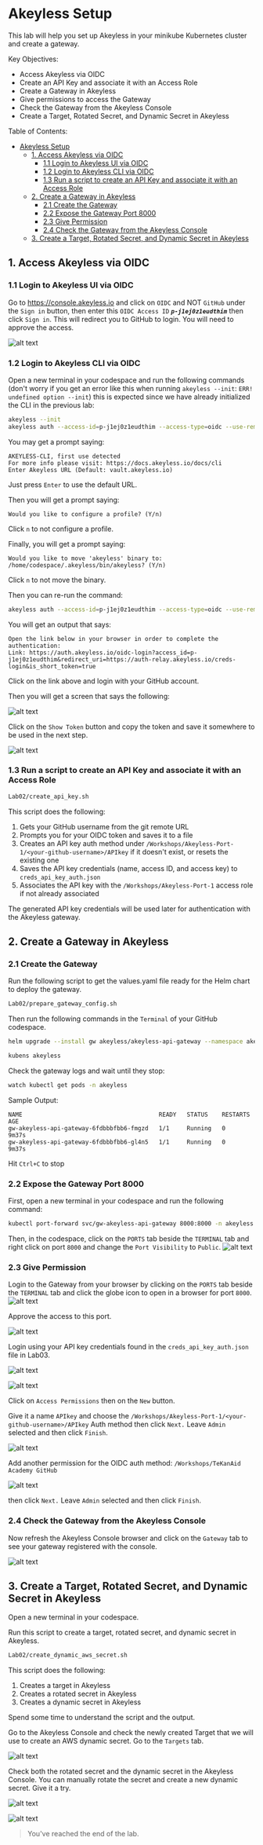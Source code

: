 # Akeyless Setup

This lab will help you set up Akeyless in your minikube Kubernetes cluster and create a gateway.

Key Objectives:
- Access Akeyless via OIDC
- Create an API Key and associate it with an Access Role
- Create a Gateway in Akeyless
- Give permissions to access the Gateway
- Check the Gateway from the Akeyless Console 
- Create a Target, Rotated Secret, and Dynamic Secret in Akeyless

Table of Contents:

- [Akeyless Setup](#akeyless-setup)
  - [1. Access Akeyless via OIDC](#1-access-akeyless-via-oidc)
    - [1.1 Login to Akeyless UI via OIDC](#11-login-to-akeyless-ui-via-oidc)
    - [1.2 Login to Akeyless CLI via OIDC](#12-login-to-akeyless-cli-via-oidc)
    - [1.3 Run a script to create an API Key and associate it with an Access Role](#13-run-a-script-to-create-an-api-key-and-associate-it-with-an-access-role)
  - [2. Create a Gateway in Akeyless](#2-create-a-gateway-in-akeyless)
    - [2.1 Create the Gateway](#21-create-the-gateway)
    - [2.2 Expose the Gateway Port 8000](#22-expose-the-gateway-port-8000)
    - [2.3 Give Permission](#23-give-permission)
    - [2.4 Check the Gateway from the Akeyless Console](#24-check-the-gateway-from-the-akeyless-console)
  - [3. Create a Target, Rotated Secret, and Dynamic Secret in Akeyless](#3-create-a-target-rotated-secret-and-dynamic-secret-in-akeyless)


## 1. Access Akeyless via OIDC

### 1.1 Login to Akeyless UI via OIDC

Go to https://console.akeyless.io and click on `OIDC` and NOT `GitHub` under the `Sign in` button, then enter this `OIDC Access ID` ***`p-j1ej0z1eudthim`*** then click `Sign in`. This will redirect you to GitHub to login. You will need to approve the access.

![alt text](../images/login-oidc.png)

### 1.2 Login to Akeyless CLI via OIDC

Open a new terminal in your codespace and run the following commands (don't worry if you get an error like this when running `akeyless --init`: `ERR! undefined option --init`) this is expected since we have already initialized the CLI in the previous lab:

```bash
akeyless --init
akeyless auth --access-id=p-j1ej0z1eudthim --access-type=oidc --use-remote-browser
```

You may get a prompt saying:
```
AKEYLESS-CLI, first use detected
For more info please visit: https://docs.akeyless.io/docs/cli
Enter Akeyless URL (Default: vault.akeyless.io)
```

Just press `Enter` to use the default URL.

Then you will get a prompt saying:
```
Would you like to configure a profile? (Y/n)
```

Click `n` to not configure a profile.

Finally, you will get a prompt saying:

```
Would you like to move 'akeyless' binary to: /home/codespace/.akeyless/bin/akeyless? (Y/n)
```

Click `n` to not move the binary.

Then you can re-run the command:

```bash
akeyless auth --access-id=p-j1ej0z1eudthim --access-type=oidc --use-remote-browser
```

You will get an output that says:

```
Open the link below in your browser in order to complete the authentication:
Link: https://auth.akeyless.io/oidc-login?access_id=p-j1ej0z1eudthim&redirect_uri=https://auth-relay.akeyless.io/creds-login&is_short_token=true
```

Click on the link above and login with your GitHub account.

Then you will get a screen that says the following:

![alt text](../images/oidc-auth-success.jpg)

Click on the `Show Token` button and copy the token and save it somewhere to be used in the next step.

![alt text](../images/copy-oidc-token.jpg)

### 1.3 Run a script to create an API Key and associate it with an Access Role
```bash
Lab02/create_api_key.sh
```

This script does the following:

1. Gets your GitHub username from the git remote URL
2. Prompts you for your OIDC token and saves it to a file
3. Creates an API key auth method under `/Workshops/Akeyless-Port-1/<your-github-username>/APIkey` if it doesn't exist, or resets the existing one
4. Saves the API key credentials (name, access ID, and access key) to `creds_api_key_auth.json`
5. Associates the API key with the `/Workshops/Akeyless-Port-1` access role if not already associated

The generated API key credentials will be used later for authentication with the Akeyless gateway.

## 2. Create a Gateway in Akeyless

### 2.1 Create the Gateway

Run the following script to get the values.yaml file ready for the Helm chart to deploy the gateway.

```bash
Lab02/prepare_gateway_config.sh
```

Then run the following commands in the `Terminal` of your GitHub codespace.

```bash
helm upgrade --install gw akeyless/akeyless-api-gateway --namespace akeyless -f values.yaml

kubens akeyless
```

Check the gateway logs and wait until they stop:

```bash
watch kubectl get pods -n akeyless
```
Sample Output:
```
NAME                                       READY   STATUS    RESTARTS   AGE
gw-akeyless-api-gateway-6fdbbbfbb6-fmgzd   1/1     Running   0          9m37s
gw-akeyless-api-gateway-6fdbbbfbb6-gl4n5   1/1     Running   0          9m37s
```

Hit `Ctrl+C` to stop

### 2.2 Expose the Gateway Port 8000

First, open a new terminal in your codespace and run the following command:
```bash
kubectl port-forward svc/gw-akeyless-api-gateway 8000:8000 -n akeyless
```

Then, in the codespace, click on the `PORTS` tab beside the `TERMINAL` tab and right click on port `8000` and change the `Port Visibility` to `Public`.
![alt text](../images/port_visibility_public.png)

### 2.3 Give Permission

Login to the Gateway from your browser by clicking on the `PORTS` tab beside the `TERMINAL` tab and click the globe icon to open in a browser for port `8000`. 
![alt text](../images/port_open_gwy.png)

Approve the access to this port.

![alt text](../images/approve_port_access.png)

Login using your API key credentials found in the `creds_api_key_auth.json` file in Lab03.

![alt text](../images/gwy-sign-in.png)

![alt text](../images/gwy_view.png)

Click on `Access Permissions` then on the `New` button.

Give it a name `APIkey` and choose the `/Workshops/Akeyless-Port-1/<your-github-username>/APIkey` Auth method then click `Next.` Leave `Admin` selected and then click `Finish`.

![alt text](../images/gwy-access-permissions.png)

Add another permission for the OIDC auth method: `/Workshops/TeKanAid Academy GitHub`

![alt text](../images/gwy-oidc-permissions.png)

then click `Next.` Leave `Admin` selected and then click `Finish`.

### 2.4 Check the Gateway from the Akeyless Console

Now refresh the Akeyless Console browser and click on the `Gateway` tab to see your gateway registered with the console.

![alt text](../images/console_view_with_gwy.png)


## 3. Create a Target, Rotated Secret, and Dynamic Secret in Akeyless

Open a new terminal in your codespace.

Run this script to create a target, rotated secret, and dynamic secret in Akeyless.

```bash
Lab02/create_dynamic_aws_secret.sh
```

This script does the following:

1. Creates a target in Akeyless
2. Creates a rotated secret in Akeyless
3. Creates a dynamic secret in Akeyless

Spend some time to understand the script and the output.

Go to the Akeyless Console and check the newly created Target that we will use to create an AWS dynamic secret. Go to the `Targets` tab.

![alt text](../images/akeyless-aws-target.png)

Check both the rotated secret and the dynamic secret in the Akeyless Console. You can manually rotate the secret and create a new dynamic secret. Give it a try.

![alt text](../images/akeyless-aws-rotated-secret.png)

![alt text](../images/akeyless-aws-dynamic-secret.png)

> You've reached the end of the lab.
